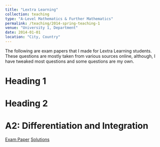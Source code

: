 ```yaml
---
title: "Lextra Learning"
collection: teaching
type: "A-Level Mathematics & Further Mathematics"
permalink: /teaching/2014-spring-teaching-1
venue: "University 1, Department"
date: 2014-01-01
location: "City, Country"
---
```


The following are exam papers that I made for Lextra Learning students. These questions are mostly taken from various sources online, although, I have tweaked most questions and some questions are my own.

Heading 1
======




Heading 2
======

A2: Differentiation and Integration
======
[Exam Paper](\files\A2_Differentiation_and_Integration_Exam.pdf)
[Solutions](\files\A2_Differentiation_and_Integration_Solutions.pdf)
